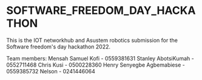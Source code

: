 # SOFTWARE_FREEDOM_DAY_HACKATHON
 This is the IOT networkhub and Asustem robotics submission for the Software freedom's day hackathon  2022.
 
 
 Team members:
 Mensah Samuel Kofi  - 0559381631
 Stanley AbotsiKumah - 0552711468
 Chris Kusi - 0500228360
 Henry Senyegbe Agbemabiese - 0559385732
 Nelson - 0241446064
